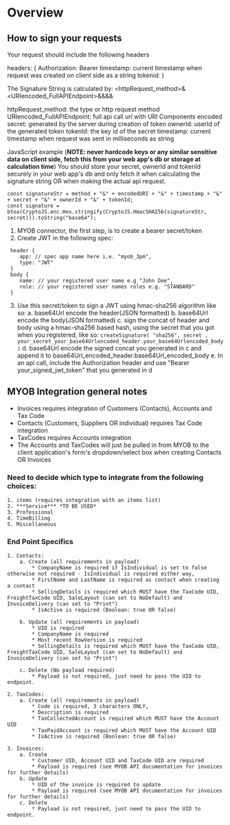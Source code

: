 # Overview

## How to sign your requests

Your request should include the following headers

headers: {
	Authorization: Bearer <Signature String>
	timestamp: current timestamp when request was created on client side as a string
	tokenid: <token Id string>
}

The Signature String is calculated by:
<httpRequest_method>&<URIencoded_FullAPIEndpoint>&<timestamp>&<secret>&<ownerId>&<tokenId>

httpRequest_method: the type or http request method
URIencoded_FullAPIEndpoint: full api call url with URI Components encoded
secret: generated by the server during creation of token
ownerId: userId of the generated token
tokenId: the key id of the secret
timestamp: current timestamp when request was sent in milliseconds as string

JavaScript example (**NOTE: never hardcode keys or any similar sensitive data on client side, fetch this from your web app's db or storage at calculation time**)
You should store your secret, ownerId and tokenId securely in your web app's db and only fetch it when calculating the signature string OR when making the actual
api request.
```
const signatureStr = method + "&" + encodedURI + "&" + timestamp + "&" + secret + "&" + ownerId + "&" + tokenId;
const signature = btoa(CryptoJS.enc.Hex.stringify(CryptoJS.HmacSHA256(signatureStr, secret))).toString("base64");
```

1. MYOB connector, the first step, is to create a bearer secret/token
2. Create JWT in the following spec:

```
 header {
	app: // spec app name here i.e. "myob_3pm",
	type: "JWT"
 }
 body {
	name: // your registered user name e.g "John Doe",
	role: // your registered user names roles e.g. "STANDARD"	
 }
 ```

3) Use this secret/token to sign a JWT using hmac-sha256 algorithm like so:
	a. base64Url encode the header(JSON formatted)
	b. base64Url encode the body(JSON formatted)
	c. sign the concat of header and body using a hmac-sha256 based hash, using the secret that you got when you registered, like so: 
	```createSignature( "sha256", secret , your_secret_your_base64Urlencoded_header.your_base64Urlencoded_body )```
	d. base64Url encode the signed concat you generated in c and append it to base64Url_encoded_header.base64Url_encoded_body
	e. In an api call, include the Authorization header and use "Bearer your_signed_jwt_token" that you generated in d

## MYOB Integration general notes

* Invoices requires integration of Customers (Contacts), Accounts and Tax Code
* Contacts (Customers, Suppliers OR individual) requires Tax Code integration
* TaxCodes requires Accounts integration
* The Accounts and TaxCodes will just be pulled in from MYOB to the client application's form's dropdown/select box when creating Contacts OR Invoices

### Need to decide which type to integrate from the following choices:
    1. items (requires integration with an items list)
    2. ***Service*** *TO BE USED*
    3. Professional
    4. TimeBilling
    5. Miscellaneous

### End Point Specifics
	1. Contacts:
		a. Create (all requirements in payload)
			* CompanyName is required if IsIndividual is set to false otherwise not required - IsIndividual is required either way,
			* FirstName and LastName is required as contact when creating a contact
			* SellingDetails is required which MUST have the TaxCode UID, FreightTaxCode UID, SaleLayout (can set to NoDefault) and InvoiceDelivery (can set to "Print")
			* IsActive is required (Boolean: true OR false)

		b. Update (all requirements in payload)
			* UID is required
			* CompanyName is required
			* Most recent RowVersion is required
			* SellingDetails is required which MUST have the TaxCode UID, FreightTaxCode UID, SaleLayout (can set to NoDefault) and InvoiceDelivery (can set to "Print")
			
		c. Delete (No payload required)
			* Payload is not required, just need to pass the UID to endpoint.

	2. TaxCodes:
		a. Create (all requirements in payload)
			* Code is required, 3 characters ONLY,
			* Description is required
			* TaxCollectedAccount is required which MUST have the Account UID
			* TaxPaidAccount is required which MUST have the Account UID
			* IsActive is required (Boolean: true OR false)

	3. Invoices:
		a. Create
			* Customer UID, Account UID and TaxCode UID are required
			* Payload is required (see MYOB API documentation for invoices for further details)
		b. Update
			* UID of the invoice is required to update
			* Payload is required (see MYOB API documentation for invoices for further details)
		c. Delete
			* Payload is not required, just need to pass the UID to endpoint.